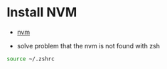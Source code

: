 # Install NVM

- [nvm](https://github.com/nvm-sh/nvm)

- solve problem that the nvm is not found with zsh

```bash
source ~/.zshrc
```
